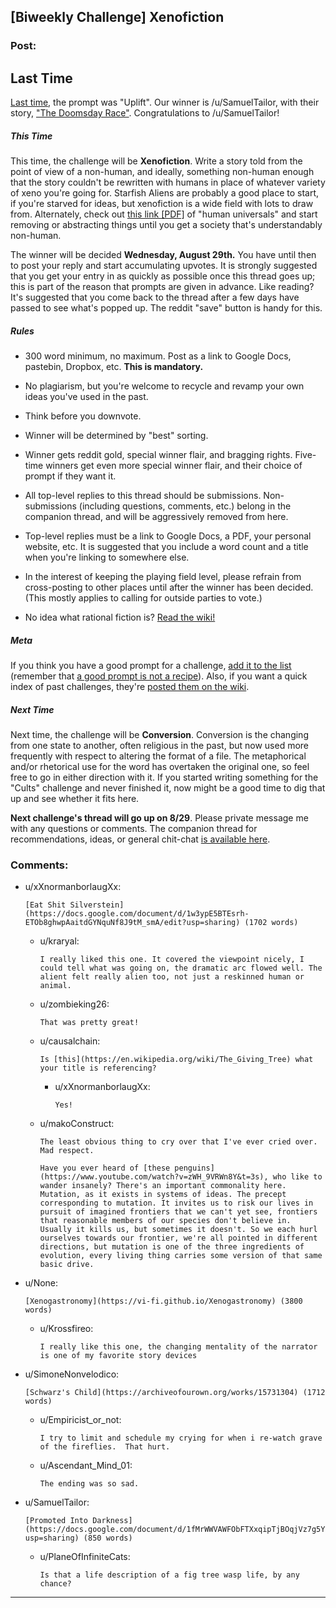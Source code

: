 ## [Biweekly Challenge] Xenofiction

### Post:

## Last Time

[Last time](https://www.reddit.com/r/rational/comments/93wi0c/biweekly_challenge_uplift/), the prompt was "Uplift". Our winner is /u/SamuelTailor, with their story, ["The Doomsday Race"](https://www.reddit.com/r/rational/comments/93wi0c/biweekly_challenge_uplift/e3o3bee/). Congratulations to /u/SamuelTailor!

##### This Time

This time, the challenge will be **Xenofiction**. Write a story told from the point of view of a non-human, and ideally, something non-human enough that the story couldn't be rewritten with humans in place of whatever variety of xeno you're going for. Starfish Aliens are probably a good place to start, if you're starved for ideas, but xenofiction is a wide field with lots to draw from. Alternately, check out [this link [PDF]](http://willsull.net/resources/HumanUniversals.pdf) of "human universals" and start removing or abstracting things until you get a society that's understandably non-human.

The winner will be decided **Wednesday, August 29th.** You have until then to post your reply and start accumulating upvotes. It is strongly suggested that you get your entry in as quickly as possible once this thread goes up; this is part of the reason that prompts are given in advance. Like reading? It's suggested that you come back to the thread after a few days have passed to see what's popped up. The reddit "save" button is handy for this.

##### Rules

* 300 word minimum, no maximum. Post as a link to Google Docs, pastebin, Dropbox, etc. **This is mandatory.**

* No plagiarism, but you're welcome to recycle and revamp your own ideas you've used in the past.

* Think before you downvote.

* Winner will be determined by "best" sorting.

* Winner gets reddit gold, special winner flair, and bragging rights. Five-time winners get even more special winner flair, and their choice of prompt if they want it.

* All top-level replies to this thread should be submissions. Non-submissions (including questions, comments, etc.) belong in the companion thread, and will be aggressively removed from here.

* Top-level replies must be a link to Google Docs, a PDF, your personal website, etc. It is suggested that you include a word count and a title when you're linking to somewhere else.

* In the interest of keeping the playing field level, please refrain from cross-posting to other places until after the winner has been decided. (This mostly applies to calling for outside parties to vote.)

* No idea what rational fiction is? [Read the wiki!](http://www.reddit.com/r/rational/wiki/index)

##### Meta

If you think you have a good prompt for a challenge, [add it to the list](https://docs.google.com/spreadsheets/d/1B6HaZc8FYkr6l6Q4cwBc9_-Yq1g0f_HmdHK5L1tbEbA/edit?usp=sharing) (remember that [a good prompt is not a recipe](http://www.reddit.com/r/WritingPrompts/wiki/prompts?src=RECIPE)). Also, if you want a quick index of past challenges, they're [posted them on the wiki](https://www.reddit.com/r/rational/wiki/weeklychallenge).

##### Next Time

Next time, the challenge will be **Conversion**. Conversion is the changing from one state to another, often religious in the past, but now used more frequently with respect to altering the format of a file. The metaphorical and/or rhetorical use for the word has overtaken the original one, so feel free to go in either direction with it. If you started writing something for the "Cults" challenge and never finished it, now might be a good time to dig that up and see whether it fits here.

**Next challenge's thread will go up on 8/29**. Please private message me with any questions or comments. The companion thread for recommendations, ideas, or general chit-chat [is available here](https://www.reddit.com/r/rational/comments/97oo2e/challenge_companion_xenofiction/).

### Comments:

- u/xXnormanborlaugXx:
  ```
  [Eat Shit Silverstein](https://docs.google.com/document/d/1w3ypE5BTEsrh-ETOb8ghwpAaitdGYNquNf8J9tM_smA/edit?usp=sharing) (1702 words)
  ```

  - u/kraryal:
    ```
    I really liked this one. It covered the viewpoint nicely, I could tell what was going on, the dramatic arc flowed well. The alient felt really alien too, not just a reskinned human or animal.
    ```

  - u/zombieking26:
    ```
    That was pretty great!
    ```

  - u/causalchain:
    ```
    Is [this](https://en.wikipedia.org/wiki/The_Giving_Tree) what your title is referencing?
    ```

    - u/xXnormanborlaugXx:
      ```
      Yes!
      ```

  - u/makoConstruct:
    ```
    The least obvious thing to cry over that I've ever cried over. Mad respect.

    Have you ever heard of [these penguins](https://www.youtube.com/watch?v=zWH_9VRWn8Y&t=3s), who like to wander insanely? There's an important commonality here. Mutation, as it exists in systems of ideas. The precept corresponding to mutation. It invites us to risk our lives in pursuit of imagined frontiers that we can't yet see, frontiers that reasonable members of our species don't believe in. Usually it kills us, but sometimes it doesn't. So we each hurl ourselves towards our frontier, we're all pointed in different directions, but mutation is one of the three ingredients of evolution, every living thing carries some version of that same basic drive.
    ```

- u/None:
  ```
  [Xenogastronomy](https://vi-fi.github.io/Xenogastronomy) (3800 words)
  ```

  - u/Krossfireo:
    ```
    I really like this one, the changing mentality of the narrator is one of my favorite story devices
    ```

- u/SimoneNonvelodico:
  ```
  [Schwarz's Child](https://archiveofourown.org/works/15731304) (1712 words)
  ```

  - u/Empiricist_or_not:
    ```
    I try to limit and schedule my crying for when i re-watch grave of the fireflies.  That hurt.
    ```

  - u/Ascendant_Mind_01:
    ```
    The ending was so sad.
    ```

- u/SamuelTailor:
  ```
  [Promoted Into Darkness](https://docs.google.com/document/d/1fMrWWVAWFObFTXxqipTjBOqjVz7g5Y7tldSBrwypQVE/edit?usp=sharing) (850 words)
  ```

  - u/PlaneOfInfiniteCats:
    ```
    Is that a life description of a fig tree wasp life, by any chance?
    ```

---

